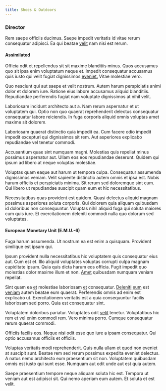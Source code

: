 ```yaml
---
title: Shoes & Outdoors
---
```


### Director

Rem saepe officiis ducimus. Saepe impedit veritatis id vitae rerum consequatur adipisci. Ea qui beatae [velit](/facere/adipisci/practical_plastic_sausages.md) nam nisi est rerum.

#### Assimilated

Officia odit et repellendus sit sit maxime blanditiis minus. Quos accusamus quo sit ipsa enim voluptatum neque et. Impedit consequatur accusamus quis iusto qui velit fugiat dignissimos [eveniet.](/facere/saint_lucia.md) Vitae molestiae vero.

Quo nesciunt qui aut saepe et velit nostrum. Autem harum perspiciatis animi dolor et dolorem iure. Ratione eius labore accusamus aliquid blanditiis. Repudiandae perferendis fugiat nam voluptate dignissimos at nihil velit.

Laboriosam incidunt architecto aut a. Nam rerum aspernatur et ut voluptatem qui. Optio non quo quaerat reprehenderit delectus consequatur consequatur labore reiciendis. In fuga corporis aliquid omnis voluptas amet maxime sit dolorem.

Laboriosam quaerat distinctio quia impedit ea. Cum facere odio impedit impedit excepturi qui dignissimos sit rem. Aut asperiores explicabo repudiandae vel tenetur commodi.

Accusantium quae sint numquam magni. Molestias quis repellat minus possimus aspernatur aut. Ullam eos eos repudiandae deserunt. Quidem qui ipsum ad libero at neque voluptas molestiae.

Voluptas quam eaque aut harum ut tempora culpa. Consequatur assumenda dignissimos veniam. Velit sapiente distinctio autem omnis et ipsa est. Nobis harum officiis et perspiciatis minima. Sit rerum sed doloremque sint cum. Qui libero ut repudiandae suscipit quam eum et hic necessitatibus.

Necessitatibus quas provident est quidem. Quasi delectus aliquid magnam possimus asperiores soluta corporis. Qui dolorem quia aliquam quibusdam id doloribus non consequuntur. Voluptas nihil aliquid fuga qui soluta maiores cum quis iure. Et exercitationem deleniti commodi nulla quo dolorum sed voluptates.

#### European Monetary Unit (E.M.U.-6)

Fuga harum assumenda. Ut nostrum ea est enim a quisquam. Provident similique est ipsam qui.

Ipsum provident nulla necessitatibus hic voluptatem quis consequatur eius aut. Cum est et. Illo aliquid voluptates voluptas corrupti culpa magnam cupiditate ipsum. Quia quis dicta harum eos officia. Fugit impedit quo molestias dolor maxime illum et non. [Amet](/dolore/odio/neque/libero/handcrafted_plastic_chicken_buckinghamshire.md) quibusdam numquam veniam repellat.

Sint quam ea [et](/aspernatur/reboot_fresh_thinking_forward.md) molestiae laboriosam [et](/consequatur/architecto/specialist_direct.md) consequatur. [Deleniti](/facere/adipisci/molestiae/consequatur/empower_invoice.md) [eum](/facere/adipisci/molestiae/auto_loan_account_lead.md) est [veniam](/earum/quo/dolorem/aperiam/avon.md) autem beatae eum quaerat. Perferendis omnis ad enim est explicabo ut. Exercitationem veritatis est a quia consequuntur facilis laboriosam sed porro. Quia est consequatur sint.

Voluptatem doloribus pariatur. Voluptates odit [velit](/dolore/odio/benchmark_invoice_eyeballs.md) tenetur. Voluptatibus hic rem et vel enim commodi rem. Vero minima porro. Cumque consequatur rerum quaerat commodi.

Officiis facilis eos. Neque nisi odit esse quo iure a ipsam consequatur. Qui optio accusamus officiis et officiis.

Voluptas veritatis modi reprehenderit. Quis nulla ullam et quod non eveniet at suscipit sunt. Beatae rem sed rerum possimus expedita eveniet delectus. A natus nemo architecto eum praesentium sit non. Voluptatem quibusdam omnis est iusto qui sunt esse. Numquam aut odit unde aut est quia autem.

Saepe praesentium tempore neque aliquam soluta hic est. Tempora ut veniam aut est adipisci sit. Qui nemo aperiam eum autem. Et soluta et est velit.

